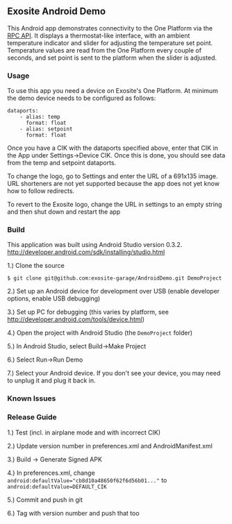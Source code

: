 ## Exosite Android Demo

This Android app demonstrates connectivity to the One Platform via the [RPC API](https://github.com/exosite/api/tree/master/rpc). It displays a thermostat-like interface, with an ambient temperature indicator and slider for adjusting the temperature set point. Temperature values are read from the One Platform every couple of seconds, and set point is sent to the platform when the slider is adjusted.

### Usage

To use this app you need a device on Exosite's One Platform. At minimum the demo device needs to be configured as follows:

```
dataports:
    - alias: temp
      format: float
    - alias: setpoint
      format: float
```

Once you have a CIK with the dataports specified above, enter that CIK in the App under Settings->Device CIK. Once this is done, you should see data from the temp and setpoint dataports. 

To change the logo, go to Settings and enter the URL of a 691x135 image. URL shorteners are not yet supported because the app does not yet know how to follow redirects. 

To revert to the Exosite logo, change the URL in settings to an empty string and then shut down and restart the app

### Build 

This application was built using Android Studio version 0.3.2.
http://developer.android.com/sdk/installing/studio.html

1.) Clone the source

```
$ git clone git@github.com:exosite-garage/AndroidDemo.git DemoProject
```

2.) Set up an Android device for development over USB (enable developer options, enable USB debugging)

3.) Set up PC for debugging (this varies by platform, see http://developer.android.com/tools/device.html)

4.) Open the project with Android Studio (the `DemoProject` folder)

5.) In Android Studio, select Build->Make Project

6.) Select Run->Run Demo

7.) Select your Android device. If you don't see your device, you may need to unplug it and plug it back in.

### Known Issues


### Release Guide

1.) Test (incl. in airplane mode and with incorrect CIK)

2.) Update version number in preferences.xml and AndroidManifest.xml

3.) Build -> Generate Signed APK 

4.) In preferences.xml, change `android:defaultValue="cb8d10a48650f62f6d56b01..."` to `android:defaultValue=DEFAULT_CIK`

5.) Commit and push in git

6.) Tag with version number and push that too
